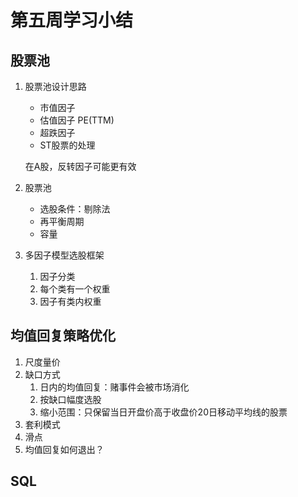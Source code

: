 # 第五周学习小结
## 股票池

1. 股票池设计思路

   - 市值因子
   - 估值因子 PE(TTM)
   - 超跌因子
   - ST股票的处理

   在A股，反转因子可能更有效

2. 股票池
   - 选股条件：剔除法
   - 再平衡周期
   - 容量

3. 多因子模型选股框架
   1. 因子分类
   2. 每个类有一个权重
   3. 因子有类内权重

## 均值回复策略优化

1. 尺度量价
2. 缺口方式
   1. 日内的均值回复：赌事件会被市场消化
   2. 按缺口幅度选股
   3. 缩小范围：只保留当日开盘价高于收盘价20日移动平均线的股票
3. 套利模式
4. 滑点
5. 均值回复如何退出？

## SQL

